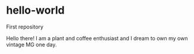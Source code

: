 # hello-world
First repository

Hello there! I am a plant and coffee enthusiast and I dream to own my own vintage MG one day.
